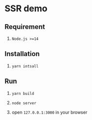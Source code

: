 # SSR demo

## Requirement

1. `Node.js >=14`

## Installation

1. `yarn intsall`

## Run 

1. `yarn build`

2. `node server`

3. open `127.0.0.1:3000` in your browser
